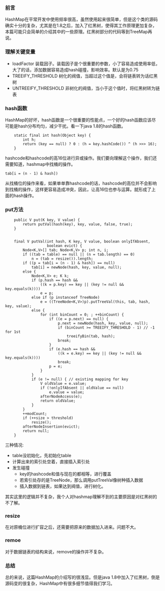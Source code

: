 ### 前言

HashMap在平常开发中使用频率很高，虽然使用起来很简单，但是这个类的源码确实十分的复杂，尤其是在1.8之后，加入了红黑树，使得其工作原理更加复杂，本篇可能只会简单的介绍其中的一些原理。红黑树部分的代码等到TreeMap再说。

### 理解关键变量

* loadFactor 装载因子。装载因子是个很重要的参数，小了容易造成使用率低，大了的话，添加数据容易造成hash碰撞，影响效率。默认是为0.75
* TREEIFY_THRESHOLD 树化的阀值，当超过这个值是，会将链表转为话红黑树
* UNTREEIFY_THRESHOLD 非树化的阀值，当小于这个值时，将红黑树转为链表


### hash函数

HashMap的好坏，hash函数是一个很重要的性能点，一个好的hash函数应该尽可能是hash分布均匀，减少干扰。看一下java 1.8的hash函数。

```
    static final int hash(Object key) {
        int h;
        return (key == null) ? 0 : (h = key.hashCode()) ^ (h >>> 16);
    }
```

hashcode和hashcode的高16位进行异或操作。我们要向理解这个操作，我们还需要知道，hashmap中找桶的操作。

```
tab[i = (n - 1) & hash])
```

从找桶位的操作来看，如果单单靠hashcode的话，hashcode的高位并不会影响到找桶的操作，这样更容易造成冲突，因此，让高16位也参与运算。就形成了上面的hash操作。

### put方法

```
    public V put(K key, V value) {
        return putVal(hash(key), key, value, false, true);
    }
    
    
    final V putVal(int hash, K key, V value, boolean onlyIfAbsent,
                   boolean evict) {
        Node<K,V>[] tab; Node<K,V> p; int n, i;
        if ((tab = table) == null || (n = tab.length) == 0)
            n = (tab = resize()).length;
        if ((p = tab[i = (n - 1) & hash]) == null)
            tab[i] = newNode(hash, key, value, null);
        else {
            Node<K,V> e; K k;
            if (p.hash == hash &&
                ((k = p.key) == key || (key != null && key.equals(k))))
                e = p;
            else if (p instanceof TreeNode)
                e = ((TreeNode<K,V>)p).putTreeVal(this, tab, hash, key, value);
            else {
                for (int binCount = 0; ; ++binCount) {
                    if ((e = p.next) == null) {
                        p.next = newNode(hash, key, value, null);
                        if (binCount >= TREEIFY_THRESHOLD - 1) // -1 for 1st
                            treeifyBin(tab, hash);
                        break;
                    }
                    if (e.hash == hash &&
                        ((k = e.key) == key || (key != null && key.equals(k))))
                        break;
                    p = e;
                }
            }
            if (e != null) { // existing mapping for key
                V oldValue = e.value;
                if (!onlyIfAbsent || oldValue == null)
                    e.value = value;
                afterNodeAccess(e);
                return oldValue;
            }
        }
        ++modCount;
        if (++size > threshold)
            resize();
        afterNodeInsertion(evict);
        return null;
    }
```

三种情况:

* table没初始化，先初始化table
* 计算出来的索引处空着，直接插入索引处
* 发生碰撞
	* key的hashcode和值与现在的都相等，进行覆盖
	* 若索引处存的是TreeNode，那么调用putTreeVal像树种插入数据
	* 插入数据到链表，如果达到阀值，进行树化。
	
其实这里的逻辑并不复杂，我个人对hashmap理解不到的主要原因是对红黑树的不了解。

### resize

在对原桶位进行扩容之后，还需要把原来的数据加入进来。问题不大。

### remoe

对于数据链表的结构来说，remove的操作并不复杂。

### 总结

总的来说，这篇HashMap的介绍写的很浅显。但是java 1.8中加入了红黑树，倒是源码变的很复杂，HashMap中有很多细节值得我们学习。



 




